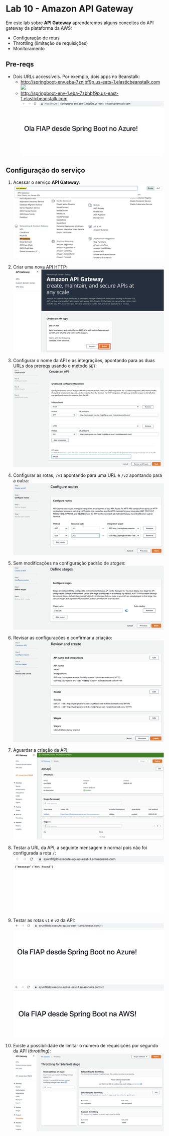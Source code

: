 # Lab 10 - Amazon API Gateway

Em este lab sobre **API Gateway** aprenderemos alguns conceitos do API gateway da plataforma da AWS:
 - Configuração de rotas
 - Throttling (limitação de requisições) 
 - Monitoramento
 
## Pre-reqs

- Dois URLs accessíveis. Por exemplo, dois apps no Beanstalk:
    * http://springboot-env.eba-7znjbf9p.us-eats-1.elasticbeanstalk.com
        ![](img/api0.png)
    * http://springboot-env-1.eba-7zbhbf9p.us-east-1.elasticbeanstalk.com
        ![](img/api1.png)


 ## Configuração do serviço
 
1. Acessar o serviço **API Gateway**:
   ![](img/api3.png)

2. Criar uma nova API HTTP:
   ![](img/api4.png)

3. Configurar o nome da API e as integrações, apontando para as duas URLs dos prereqs usando o método `GET`:
   ![](img/api5.png)
   
4. Configurar as rotas, `/v1` apontando para uma URL e `/v2` apontando para a outra:
   ![](img/api6.png)

5. Sem modificações na configuração padrão de *stages*:
   ![](img/api7.png)
   
6. Revisar as configurações e confirmar a criação:
   ![](img/api8.png)
   
7. Aguardar a criação da API:
   ![](img/api9.png)

8. Testar a URL da API, a seguinte mensagem é normal pois não foi configurada a rota `/`:
   ![](img/api10.png)

9. Testar as rotas `v1` e `v2` da API:
   ![](img/api11.png)
   
   ![](img/api12.png)

10. Existe a possibilidade de limitar o número de requisições por segundo da API (*throttling*):
   ![](img/api13.png)


